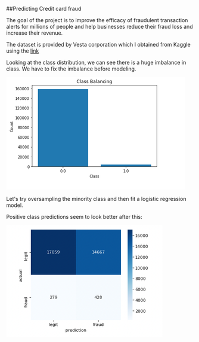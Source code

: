 ##Predicting Credit card fraud

The goal of the project is to improve the efficacy of fraudulent transaction alerts for millions of people and help businesses reduce their fraud loss and increase their revenue.

The dataset is provided by Vesta corporation which I obtained from Kaggle using the [link](https://www.kaggle.com/c/ieee-fraud-detection/)

Looking at the class distribution, we can see there is a huge imbalance in class. We have to fix the imbalance before modeling.

![Class Balancing](images/Class_Imbalance.png)


Let's try oversampling the minority class and then fit a logistic regression model.

Positive class predictions seem to look better after this:


![Prediction vs Actual](images/Confusion_matrix.png)
